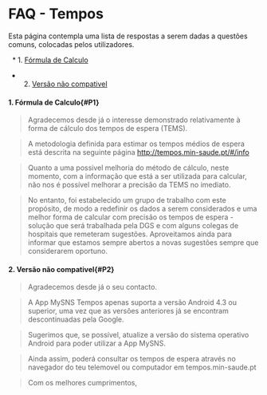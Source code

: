# FAQ - Tempos

Esta página contempla uma lista de respostas a serem dadas a questões comuns, colocadas pelos utilizadores.  

   * 1. [Fórmula de Calculo](#P1)
   * 2. [Versão não compativel](#P2)

   
#### 1. Fórmula de Calculo{#P1}

> Agradecemos desde já o interesse demonstrado relativamente à forma de cálculo dos tempos de espera (TEMS).

> A metodologia definida para estimar os tempos médios de espera está descrita na seguinte página http://tempos.min-saude.pt/#/info

> Quanto a uma possivel melhoria do método de cálculo, neste momento, com a informação que está a ser utilizada para calcular, não nos é possível melhorar a precisão da TEMS no imediato.
 
> No entanto, foi estabelecido um grupo de trabalho com este propósito, de modo a redefinir os dados a serem considerados e uma melhor forma de calcular com precisão os tempos de espera - solução que será trabalhada pela DGS e com alguns colegas de hospitais que remeteram sugestões.
> Aproveitamos ainda para informar que estamos sempre abertos a novas sugestões sempre que considerarem oportuno.

#### 2. Versão não compativel{#P2}

> Agradecemos desde já o seu contacto.

> A App MySNS Tempos apenas suporta a versão Android 4.3 ou superior, uma vez que as versões anteriores já se encontram descontinuadas pela Google.

> Sugerimos que, se possível, atualize a versão do sistema operativo Android para poder utilizar a App MySNS.

> Ainda assim, poderá consultar os tempos de espera através no navegador do teu telemovel ou computador em tempos.min-saude.pt

> Com os melhores cumprimentos,


